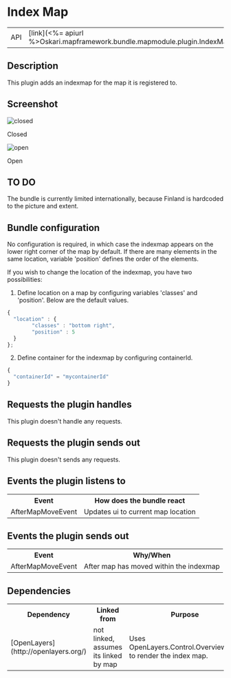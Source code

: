 # Index Map

<table class="table">
  <tr>
    <td>API</td><td>[link](<%= apiurl %>Oskari.mapframework.bundle.mapmodule.plugin.IndexMapPlugin.html)</td>
  </tr>
</table>

## Description

This plugin adds an indexmap for the map it is registered to.

## Screenshot

![closed](/images/bundles/indexmap_closed.png)

Closed

![open](/images/bundles/indexmap_open.png)

Open

## TO DO

The bundle is currently limited internationally, because Finland is hardcoded to the picture and extent.

## Bundle configuration

No configuration is required, in which case the indexmap appears on the lower right corner of the map by default. If there are many elements in the same location, variable 'position' defines the order of the elements. 


If you wish to change the location of the indexmap, you have two possibilities:

1) Define location on a map by configuring variables 'classes' and 'position'. Below are the default values.

```javascript
{
  "location" : {
        "classes" : "bottom right",
        "position" : 5
  }
};
```

2) Define container for the indexmap by configuring containerId.

```javascript
{
  "containerId" = "mycontainerId"
} 
```

## Requests the plugin handles

This plugin doesn't handle any requests.

## Requests the plugin sends out

This plugin doesn't sends any requests.

## Events the plugin listens to

<table class="table">
  <tr>
    <th> Event </th><th> How does the bundle react</th>
  </tr>
  <tr>
    <td> AfterMapMoveEvent </td><td> Updates ui to current map location</td>
  </tr>
</table>

## Events the plugin sends out

<table class="table">
  <tr>
    <th> Event </th><th> Why/When</th>
  </tr>
  <tr>
    <td> AfterMapMoveEvent </td><td> After map has moved within the indexmap</td>
  </tr>
</table>

## Dependencies

<table class="table">
  <tr>
    <th> Dependency </th><th> Linked from </th><th> Purpose</th>
  </tr>
  <tr>
    <td> [OpenLayers](http://openlayers.org/) </td>
    <td> not linked, assumes its linked by map </td>
    <td> Uses OpenLayers.Control.OverviewMap to render the index map.</td>
  </tr>
</table>
